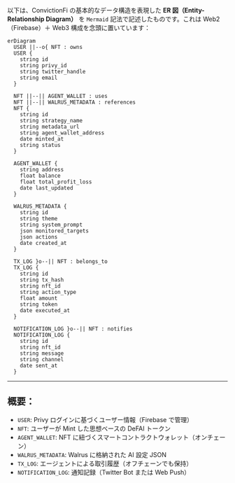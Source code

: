 以下は、ConvictionFi の基本的なデータ構造を表現した **ER 図（Entity-Relationship Diagram）** を `Mermaid` 記法で記述したものです。これは Web2（Firebase）＋ Web3 構成を念頭に置いています：

```mermaid
erDiagram
  USER ||--o{ NFT : owns
  USER {
    string id
    string privy_id
    string twitter_handle
    string email
  }

  NFT ||--|| AGENT_WALLET : uses
  NFT ||--|| WALRUS_METADATA : references
  NFT {
    string id
    string strategy_name
    string metadata_url
    string agent_wallet_address
    date minted_at
    string status
  }

  AGENT_WALLET {
    string address
    float balance
    float total_profit_loss
    date last_updated
  }

  WALRUS_METADATA {
    string id
    string theme
    string system_prompt
    json monitored_targets
    json actions
    date created_at
  }

  TX_LOG }o--|| NFT : belongs_to
  TX_LOG {
    string id
    string tx_hash
    string nft_id
    string action_type
    float amount
    string token
    date executed_at
  }

  NOTIFICATION_LOG }o--|| NFT : notifies
  NOTIFICATION_LOG {
    string id
    string nft_id
    string message
    string channel
    date sent_at
  }
```

---

## 概要：

- `USER`: Privy ログインに基づくユーザー情報（Firebase で管理）
- `NFT`: ユーザーが Mint した思想ベースの DeFAI トークン
- `AGENT_WALLET`: NFT に紐づくスマートコントラクトウォレット（オンチェーン）
- `WALRUS_METADATA`: Walrus に格納された AI 設定 JSON
- `TX_LOG`: エージェントによる取引履歴（オフチェーンでも保持）
- `NOTIFICATION_LOG`: 通知記録（Twitter Bot または Web Push）
